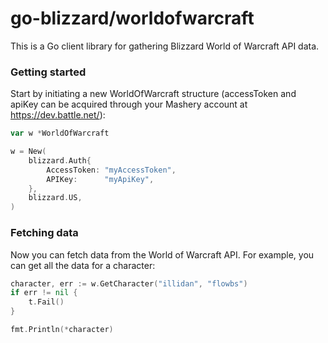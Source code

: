 # go-blizzard/worldofwarcraft

This is a Go client library for gathering Blizzard World of Warcraft API data.

### Getting started

Start by initiating a new WorldOfWarcraft structure (accessToken and apiKey can be acquired through your Mashery account at https://dev.battle.net/):

```go
var w *WorldOfWarcraft

w = New(
	blizzard.Auth{
		AccessToken: "myAccessToken",
		APIKey:      "myApiKey",
	},
	blizzard.US,
)
```

### Fetching data

Now you can fetch data from the World of Warcraft API. For example, you can get all the data for a character:

```go
character, err := w.GetCharacter("illidan", "flowbs")
if err != nil {
	t.Fail()
}

fmt.Println(*character)
```
